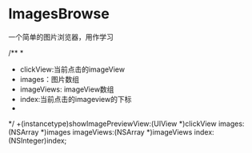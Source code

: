 # ImagesBrowse
一个简单的图片浏览器，用作学习

/**
 *
 * clickView:当前点击的imageView
 *  images：图片数组
 *  imageViews: imageView数组
 *  index:当前点击的imageview的下标
 *
 */
+(instancetype)showImagePreviewView:(UIView *)clickView images:(NSArray *)images imageViews:(NSArray *)imageViews index:(NSInteger)index;

